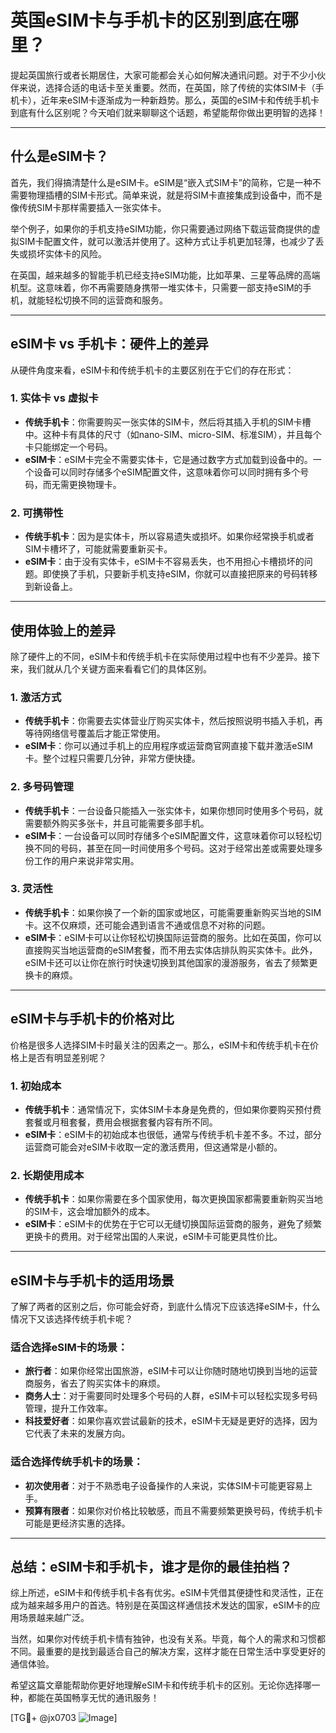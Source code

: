 # 英国eSIM卡与手机卡的区别到底在哪里？

提起英国旅行或者长期居住，大家可能都会关心如何解决通讯问题。对于不少小伙伴来说，选择合适的电话卡至关重要。然而，在英国，除了传统的实体SIM卡（手机卡），近年来eSIM卡逐渐成为一种新趋势。那么，英国的eSIM卡和传统手机卡到底有什么区别呢？今天咱们就来聊聊这个话题，希望能帮你做出更明智的选择！

---

## 什么是eSIM卡？

首先，我们得搞清楚什么是eSIM卡。eSIM是“嵌入式SIM卡”的简称，它是一种不需要物理插槽的SIM卡形式。简单来说，就是将SIM卡直接集成到设备中，而不是像传统SIM卡那样需要插入一张实体卡。

举个例子，如果你的手机支持eSIM功能，你只需要通过网络下载运营商提供的虚拟SIM卡配置文件，就可以激活并使用了。这种方式让手机更加轻薄，也减少了丢失或损坏实体卡的风险。

在英国，越来越多的智能手机已经支持eSIM功能，比如苹果、三星等品牌的高端机型。这意味着，你不再需要随身携带一堆实体卡，只需要一部支持eSIM的手机，就能轻松切换不同的运营商和服务。

---

## eSIM卡 vs 手机卡：硬件上的差异

从硬件角度来看，eSIM卡和传统手机卡的主要区别在于它们的存在形式：

### 1. **实体卡 vs 虚拟卡**
   - **传统手机卡**：你需要购买一张实体的SIM卡，然后将其插入手机的SIM卡槽中。这种卡有具体的尺寸（如nano-SIM、micro-SIM、标准SIM），并且每个卡只能绑定一个号码。
   - **eSIM卡**：eSIM卡完全不需要实体卡，它是通过数字方式加载到设备中的。一个设备可以同时存储多个eSIM配置文件，这意味着你可以同时拥有多个号码，而无需更换物理卡。

### 2. **可携带性**
   - **传统手机卡**：因为是实体卡，所以容易遗失或损坏。如果你经常换手机或者SIM卡槽坏了，可能就需要重新买卡。
   - **eSIM卡**：由于没有实体卡，eSIM卡不容易丢失，也不用担心卡槽损坏的问题。即使换了手机，只要新手机支持eSIM，你就可以直接把原来的号码转移到新设备上。

---

## 使用体验上的差异

除了硬件上的不同，eSIM卡和传统手机卡在实际使用过程中也有不少差异。接下来，我们就从几个关键方面来看看它们的具体区别。

### 1. **激活方式**
   - **传统手机卡**：你需要去实体营业厅购买实体卡，然后按照说明书插入手机，再等待网络信号覆盖后才能正常使用。
   - **eSIM卡**：你可以通过手机上的应用程序或运营商官网直接下载并激活eSIM卡。整个过程只需要几分钟，非常方便快捷。

### 2. **多号码管理**
   - **传统手机卡**：一台设备只能插入一张实体卡，如果你想同时使用多个号码，就需要额外购买多张卡，并且可能需要多部手机。
   - **eSIM卡**：一台设备可以同时存储多个eSIM配置文件，这意味着你可以轻松切换不同的号码，甚至在同一时间使用多个号码。这对于经常出差或需要处理多份工作的用户来说非常实用。

### 3. **灵活性**
   - **传统手机卡**：如果你换了一个新的国家或地区，可能需要重新购买当地的SIM卡。这不仅麻烦，还可能会遇到语言不通或信息不对称的问题。
   - **eSIM卡**：eSIM卡可以让你轻松切换国际运营商的服务。比如在英国，你可以直接购买当地运营商的eSIM套餐，而不用去实体店排队购买实体卡。此外，eSIM卡还可以让你在旅行时快速切换到其他国家的漫游服务，省去了频繁更换卡的麻烦。

---

## eSIM卡与手机卡的价格对比

价格是很多人选择SIM卡时最关注的因素之一。那么，eSIM卡和传统手机卡在价格上是否有明显差别呢？

### 1. **初始成本**
   - **传统手机卡**：通常情况下，实体SIM卡本身是免费的，但如果你要购买预付费套餐或月租套餐，费用会根据套餐内容有所不同。
   - **eSIM卡**：eSIM卡的初始成本也很低，通常与传统手机卡差不多。不过，部分运营商可能会对eSIM卡收取一定的激活费用，但这通常是小额的。

### 2. **长期使用成本**
   - **传统手机卡**：如果你需要在多个国家使用，每次更换国家都需要重新购买当地的SIM卡，这会增加额外的成本。
   - **eSIM卡**：eSIM卡的优势在于它可以无缝切换国际运营商的服务，避免了频繁更换卡的费用。对于经常出国的人来说，eSIM卡可能更具性价比。

---

## eSIM卡与手机卡的适用场景

了解了两者的区别之后，你可能会好奇，到底什么情况下应该选择eSIM卡，什么情况下又该选择传统手机卡呢？

### 适合选择eSIM卡的场景：
   - **旅行者**：如果你经常出国旅游，eSIM卡可以让你随时随地切换到当地的运营商服务，省去了购买实体卡的麻烦。
   - **商务人士**：对于需要同时处理多个号码的人群，eSIM卡可以轻松实现多号码管理，提升工作效率。
   - **科技爱好者**：如果你喜欢尝试最新的技术，eSIM卡无疑是更好的选择，因为它代表了未来的发展方向。

### 适合选择传统手机卡的场景：
   - **初次使用者**：对于不熟悉电子设备操作的人来说，实体SIM卡可能更容易上手。
   - **预算有限者**：如果你对价格比较敏感，而且不需要频繁更换号码，传统手机卡可能是更经济实惠的选择。

---

## 总结：eSIM卡和手机卡，谁才是你的最佳拍档？

综上所述，eSIM卡和传统手机卡各有优劣。eSIM卡凭借其便捷性和灵活性，正在成为越来越多用户的首选。特别是在英国这样通信技术发达的国家，eSIM卡的应用场景越来越广泛。

当然，如果你对传统手机卡情有独钟，也没有关系。毕竟，每个人的需求和习惯都不同。最重要的是找到最适合自己的解决方案，这样才能在日常生活中享受更好的通信体验。

希望这篇文章能帮助你更好地理解eSIM卡和传统手机卡的区别。无论你选择哪一种，都能在英国畅享无忧的通讯服务！

[TG💪+ @jx0703 ![Image](https://github.com/user-attachments/assets/dbca1d08-cadb-493c-b0ec-ad6f7a83f270)]
